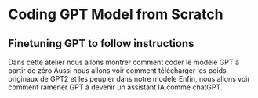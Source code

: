 # Coding GPT Model from Scratch
## Finetuning GPT to follow instructions
Dans cette atelier nous allons montrer comment coder le modèle GPT à partir de zéro
Aussi nous allons voir comment télécharger les poids originaux de GPT2 et les peupler dans notre modèle
Enfin, nous allons voir comment ramener GPT à devenir un assistant IA comme chatGPT.

